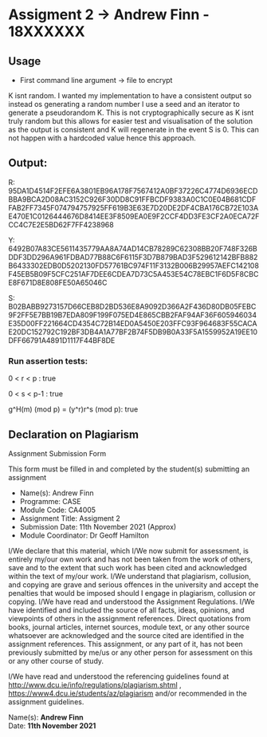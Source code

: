 # Assigment 2 -> Andrew Finn - 18XXXXXX

## Usage

- First command line argument -> file to encrypt

K isnt random. I wanted my implementation to have a consistent output so instead os generating a random number I use a
seed and an iterator to generate a pseudorandom K. This is not cryptographically secure as K isnt truly random but this
allows for easier test and visualisation of the solution as the output is consistent and K will regenerate in the event
S is 0. This can not happen with a hardcoded value hence this approach.

## Output:

R:
95DA1D4514F2EFE6A3801EB96A178F7567412A0BF37226C4774D6936ECDBBA9BCA2D08AC3152C926F30DD8C91FFBCDF9383A0C1C0E04B681CDFFAB2FF7345F074794757925FF619B3E63E7D20DE2DF4CBA176CB72E103AE470E1C0126444676D8414EE3F8509EA0E9F2CCF4DD3FE3CF2A0ECA72FCC4C7E2E5BD62F7FF4238968

Y:
6492B07A83CE5611435779AA8A74AD14CB78289C62308BB20F748F326BDDF3DD296A961FDBAD77B88C6F6115F3D7B879BAD3F529612142BFB882B6433302EDB0D5202130FD57761BC974F11F3132B006B29957AEFC142108F45EB5B09F5CFC251AF7DEE6CDEA7D73C5A453E54C78EBC1F6D5F8CBCE8F671D8E808FE50A65046C

S:
B02BABB9273157D66CEB8D2BD536E8A9092D366A2F436D80DB05FEBC9F2FF5E7BB19B7EDA809F199F075ED4E865CBB2FAF94AF36F605946034E35D00FF221664CD4354C72B14ED0A5450E203FFC93F964683F55CACAE20DC152792C192BF3DB4A1A77BF2B74F5DB9B0A33F5A1559952A19EE10DFF66791A4891D1117F44BF8DE

### Run assertion tests:

0 < r < p : true

0 < s < p-1 : true

g^H(m) (mod p) = (y^r)r^s (mod p): true

## Declaration on Plagiarism

Assignment Submission Form

This form must be filled in and completed by the student(s) submitting an assignment

- Name(s): Andrew Finn
- Programme: CASE
- Module Code: CA4005
- Assignment Title: Assigment 2
- Submission Date: 11th November 2021 (Approx)
- Module Coordinator: Dr Geoff Hamilton

I/We declare that this material, which I/We now submit for assessment, is entirely my/our own work and has not been
taken from the work of others, save and to the extent that such work has been cited and acknowledged within the text of
my/our work. I/We understand that plagiarism, collusion, and copying are grave and serious offences in the university
and accept the penalties that would be imposed should I engage in plagiarism, collusion or copying. I/We have read and
understood the Assignment Regulations. I/We have identified and included the source of all facts, ideas, opinions, and
viewpoints of others in the assignment references. Direct quotations from books, journal articles, internet sources,
module text, or any other source whatsoever are acknowledged and the source cited are identified in the assignment
references. This assignment, or any part of it, has not been previously submitted by me/us or any other person for
assessment on this or any other course of study.

I/We have read and understood the referencing guidelines found at
http://www.dcu.ie/info/regulations/plagiarism.shtml , https://www4.dcu.ie/students/az/plagiarism
and/or recommended in the assignment guidelines.

Name(s): **Andrew Finn**  
Date: **11th November 2021**